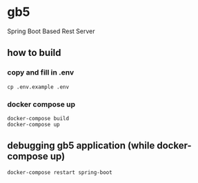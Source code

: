 # gb5
Spring Boot Based Rest Server

## how to build
### copy and fill in .env
````
cp .env.example .env
````

### docker compose up
````
docker-compose build
docker-compose up
````

## debugging gb5 application (while docker-compose up)
````
docker-compose restart spring-boot
````
